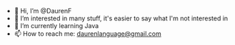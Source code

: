 - 👋 Hi, I’m @DaurenF
- 👀 I’m interested in many stuff, it's easier to say what I'm not interested in
- 🌱 I’m currently learning Java
- 📫 How to reach me: daurenlanguage@gmail.com

<!---
DaurenF/DaurenF is a ✨ special ✨ repository because its `README.md` (this file) appears on your GitHub profile.
You can click the Preview link to take a look at your changes.
--->
